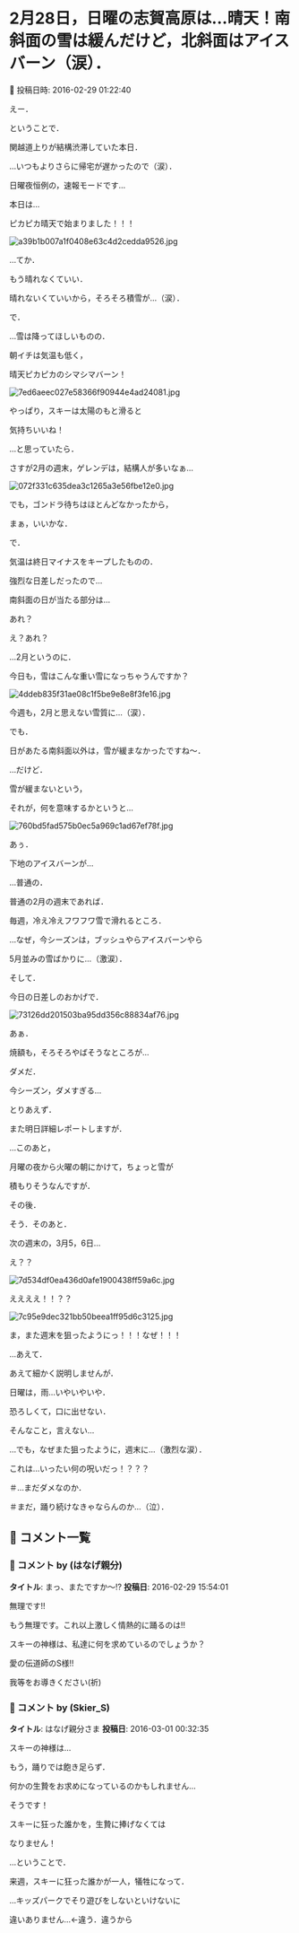 # 2月28日，日曜の志賀高原は…晴天！南斜面の雪は緩んだけど，北斜面はアイスバーン（涙）．

📅 投稿日時: 2016-02-29 01:22:40

えー．


ということで．


関越道上りが結構渋滞していた本日．


…いつもよりさらに帰宅が遅かったので（涙）．


日曜夜恒例の，速報モードです…





本日は…


ピカピカ晴天で始まりました！！！




![a39b1b007a1f0408e63c4d2cedda9526.jpg](images/a39b1b007a1f0408e63c4d2cedda9526.jpg)




…てか．


もう晴れなくていい．


晴れないくていいから，そろそろ積雪が…（涙）．





で．


…雪は降ってほしいものの．


朝イチは気温も低く，


晴天ピカピカのシマシマバーン！




![7ed6aeec027e58366f90944e4ad24081.jpg](images/7ed6aeec027e58366f90944e4ad24081.jpg)




やっぱり，スキーは太陽のもと滑ると


気持ちいいね！





…と思っていたら．


さすが2月の週末，ゲレンデは，結構人が多いなぁ…




![072f331c635dea3c1265a3e56fbe12e0.jpg](images/072f331c635dea3c1265a3e56fbe12e0.jpg)




でも，ゴンドラ待ちはほとんどなかったから，


まぁ，いいかな．





で．


気温は終日マイナスをキープしたものの．


強烈な日差しだったので…


南斜面の日が当たる部分は…


あれ？


え？あれ？


…2月というのに．


今日も，雪はこんな重い雪になっちゃうんですか？




![4ddeb835f31ae08c1f5be9e8e8f3fe16.jpg](images/4ddeb835f31ae08c1f5be9e8e8f3fe16.jpg)




今週も，2月と思えない雪質に…（涙）．





でも．


日があたる南斜面以外は，雪が緩まなかったですね～．


…だけど．


雪が緩まないという，


それが，何を意味するかというと…




![760bd5fad575b0ec5a969c1ad67ef78f.jpg](images/760bd5fad575b0ec5a969c1ad67ef78f.jpg)




あぅ．


下地のアイスバーンが…





…普通の．


普通の2月の週末であれば．


毎週，冷え冷えフワフワ雪で滑れるところ．


…なぜ，今シーズンは，ブッシュやらアイスバーンやら


5月並みの雪ばかりに…（激涙）．





そして．


今日の日差しのおかげで．




![73126dd201503ba95dd356c88834af76.jpg](images/73126dd201503ba95dd356c88834af76.jpg)




あぁ．


焼額も，そろそろやばそうなところが…





ダメだ．


今シーズン，ダメすぎる…


とりあえず．


また明日詳細レポートしますが．





…このあと，


月曜の夜から火曜の朝にかけて，ちょっと雪が


積もりそうなんですが．


その後．


そう．そのあと．


次の週末の，3月5，6日…


え？？




![7d534df0ea436d0afe1900438ff59a6c.jpg](images/7d534df0ea436d0afe1900438ff59a6c.jpg)







ええええ！！？？




![7c95e9dec321bb50beea1ff95d6c3125.jpg](images/7c95e9dec321bb50beea1ff95d6c3125.jpg)




ま，また週末を狙ったようにっ！！！なぜ！！！





…あえて．


あえて細かく説明しませんが．


日曜は，雨…いやいやいや．


恐ろしくて，口に出せない．


そんなこと，言えない…





…でも，なぜまた狙ったように，週末に…（激烈な涙）．


これは…いったい何の呪いだっ！？？？





＃…まだダメなのか．


＃まだ，踊り続けなきゃならんのか…（泣）．

## 💬 コメント一覧

### 💬 コメント by (はなげ親分)
**タイトル**: まっ、またですか～!?
**投稿日**: 2016-02-29 15:54:01

無理です!!

もう無理です。これ以上激しく情熱的に踊るのは!!



スキーの神様は、私達に何を求めているのでしょうか？

愛の伝道師のS様!!

我等をお導きください(祈)

### 💬 コメント by (Skier_S)
**タイトル**: はなげ親分さま
**投稿日**: 2016-03-01 00:32:35

スキーの神様は…

もう，踊りでは飽き足らず．

何かの生贄をお求めになっているのかもしれません…

そうです！

スキーに狂った誰かを，生贄に捧げなくては

なりません！



…ということで．

来週，スキーに狂った誰かが一人，犠牲になって．

…キッズパークでそり遊びをしないといけないに

違いありません…←違う．違うから

